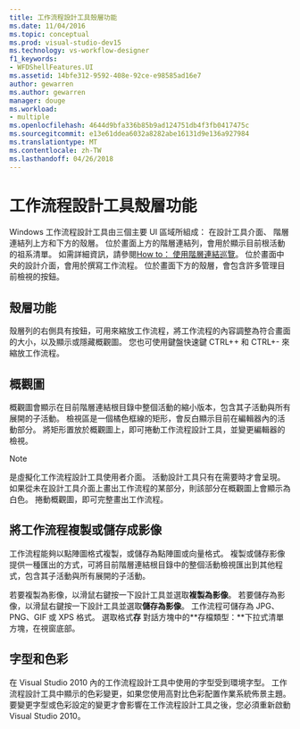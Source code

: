 ```yaml
---
title: 工作流程設計工具殼層功能
ms.date: 11/04/2016
ms.topic: conceptual
ms.prod: visual-studio-dev15
ms.technology: vs-workflow-designer
f1_keywords:
- WFDShellFeatures.UI
ms.assetid: 14bfe312-9592-408e-92ce-e98585ad16e7
author: gewarren
ms.author: gewarren
manager: douge
ms.workload:
- multiple
ms.openlocfilehash: 4644d9bfa336b85b9ad124751db4f3fb0417475c
ms.sourcegitcommit: e13e61ddea6032a8282abe16131d9e136a927984
ms.translationtype: MT
ms.contentlocale: zh-TW
ms.lasthandoff: 04/26/2018
---
```

# <a name="workflow-designer-shell-features"></a>工作流程設計工具殼層功能

Windows 工作流程設計工具由三個主要 UI 區域所組成： 在設計工具介面、 階層連結列上方和下方的殼層。 位於畫面上方的階層連結列，會用於顯示目前根活動的祖系清單。 如需詳細資訊，請參閱[How to： 使用階層連結巡覽](../workflow-designer/how-to-use-breadcrumb-navigation.md)。 位於畫面中央的設計介面，會用於撰寫工作流程。 位於畫面下方的殼層，會包含許多管理目前檢視的按鈕。

## <a name="shell-features"></a>殼層功能
 殼層列的右側具有按鈕，可用來縮放工作流程，將工作流程的內容調整為符合畫面的大小，以及顯示或隱藏概觀圖。 您也可使用鍵盤快速鍵 CTRL++ 和 CTRL+- 來縮放工作流程。

## <a name="overview-map"></a>概觀圖
 概觀圖會顯示在目前階層連結根目錄中整個活動的縮小版本，包含其子活動與所有展開的子活動。 檢視區是一個橘色框線的矩形，會反白顯示目前在編輯器內的活動部分。 將矩形置放於概觀圖上，即可捲動工作流程設計工具，並變更編輯器的檢視。

> [!NOTE]
> 是虛擬化工作流程設計工具使用者介面。 活動設計工具只有在需要時才會呈現。 如果從未在設計工具介面上畫出工作流程的某部分，則該部分在概觀圖上會顯示為白色。 捲動概觀圖，即可完整畫出工作流程。

## <a name="copying-or-saving-workflows-as-images"></a>將工作流程複製或儲存成影像
 工作流程能夠以點陣圖格式複製，或儲存為點陣圖或向量格式。 複製或儲存影像提供一種匯出的方式，可將目前階層連結根目錄中的整個活動檢視匯出到其他程式，包含其子活動與所有展開的子活動。

 若要複製為影像，以滑鼠右鍵按一下設計工具並選取**複製為影像**。 若要儲存為影像，以滑鼠右鍵按一下設計工具並選取**儲存為影像**。 工作流程可儲存為 JPG、PNG、GIF 或 XPS 格式。 選取格式**存** 對話方塊中的**存檔類型：**下拉式清單方塊，在視窗底部。

## <a name="fonts-and-colors"></a>字型和色彩

在 Visual Studio 2010 內的工作流程設計工具中使用的字型受到環境字型。 工作流程設計工具中顯示的色彩變更，如果您使用高對比色彩配置作業系統佈景主題。 要變更字型或色彩設定的變更才會影響在工作流程設計工具之後，您必須重新啟動 Visual Studio 2010。